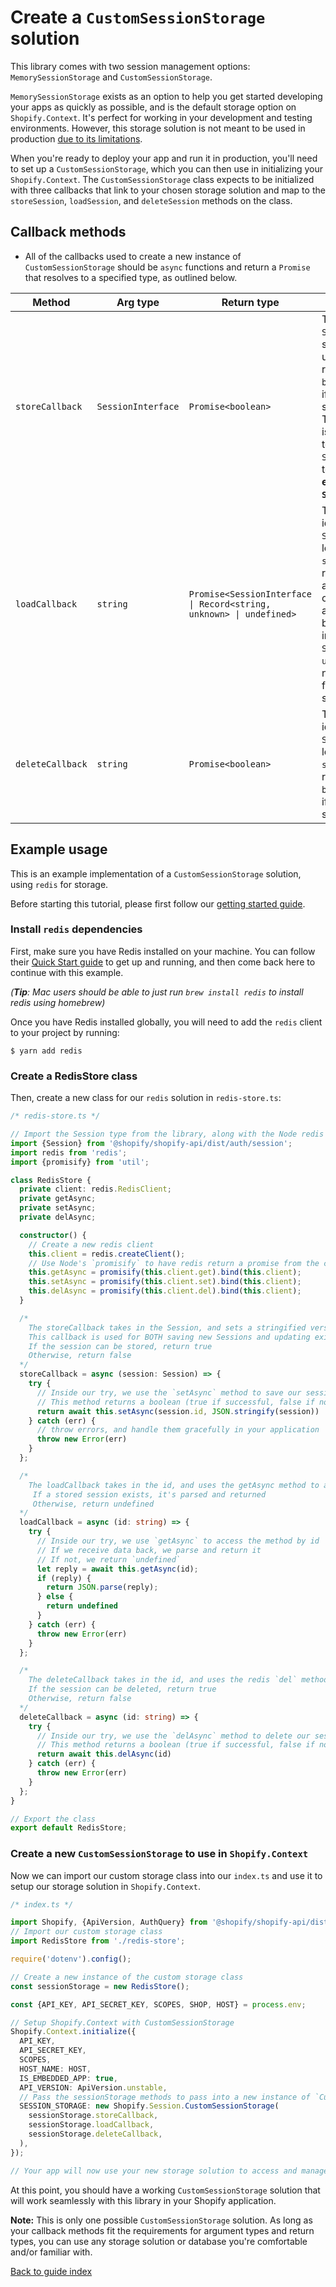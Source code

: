 # Create a `CustomSessionStorage` solution

This library comes with two session management options: `MemorySessionStorage` and `CustomSessionStorage`.

`MemorySessionStorage` exists as an option to help you get started developing your apps as quickly as possible, and is the default storage option on `Shopify.Context`. It's perfect for working in your development and testing environments. However, this storage solution is not meant to be used in production [due to its limitations](../issues.md).

When you're ready to deploy your app and run it in production, you'll need to set up a `CustomSessionStorage`, which you can then use in initializing your `Shopify.Context`. The `CustomSessionStorage` class expects to be initialized with three callbacks that link to your chosen storage solution and map to the `storeSession`, `loadSession`, and `deleteSession` methods on the class.

## Callback methods
 
- All of the callbacks used to create a new instance of `CustomSessionStorage` should be `async` functions and return a `Promise` that resolves to a specified type, as outlined below.

| Method | Arg type | Return type  | Notes  |
| ------- | ------- | ------------ | -------|
| `storeCallback`  | `SessionInterface` | `Promise<boolean>` | Takes in the `Session` to be stored or updated, returns a `boolean` (`true` if stored successfully). <br/> This callback is used both to save new a `Session` and to **update an existing `Session`**.                                                                                                                        |
| `loadCallback`   | `string`  | `Promise<SessionInterface \| Record<string, unknown> \| undefined> ` | Takes in the id of the `Session` to load (as a `string`) and returns either an instance of a `Session`, an object to be used to instantiate a `Session`, or `undefined` if no record is found for the specified id. |
| `deleteCallback` | `string`  | `Promise<boolean>` | Takes in the id of the `Session` to load (as a `string`) and returns a  `booelan` (`true` if deleted successfully). |

## Example usage

This is an example implementation of a `CustomSessionStorage` solution, using `redis` for storage.

Before starting this tutorial, please first follow our [getting started guide](../getting_started.md).
### Install `redis` dependencies

First, make sure you have Redis installed on your machine. You can follow their [Quick Start guide](https://redis.io/topics/quickstart) to get up and running, and then come back here to continue with this example.

_(**Tip**: Mac users should be able to just run `brew install redis` to install redis using homebrew)_

Once you have Redis installed globally, you will need to add the `redis` client to your project by running:
```shell
$ yarn add redis
```

### Create a RedisStore class

Then, create a new class for our `redis` solution in `redis-store.ts`:
```ts
/* redis-store.ts */

// Import the Session type from the library, along with the Node redis package, and `promisify` from Node
import {Session} from '@shopify/shopify-api/dist/auth/session';
import redis from 'redis';
import {promisify} from 'util';

class RedisStore {
  private client: redis.RedisClient;
  private getAsync;
  private setAsync;
  private delAsync;

  constructor() {
    // Create a new redis client
    this.client = redis.createClient();
    // Use Node's `promisify` to have redis return a promise from the client methods
    this.getAsync = promisify(this.client.get).bind(this.client);
    this.setAsync = promisify(this.client.set).bind(this.client);
    this.delAsync = promisify(this.client.del).bind(this.client);
  }

  /*
    The storeCallback takes in the Session, and sets a stringified version of it on the redis store
    This callback is used for BOTH saving new Sessions and updating existing Sessions.
    If the session can be stored, return true
    Otherwise, return false
  */
  storeCallback = async (session: Session) => {
    try {
      // Inside our try, we use the `setAsync` method to save our session.
      // This method returns a boolean (true if successful, false if not)
      return await this.setAsync(session.id, JSON.stringify(session))
    } catch (err) {
      // throw errors, and handle them gracefully in your application
      throw new Error(err)
    }
  };

  /*
    The loadCallback takes in the id, and uses the getAsync method to access the session data
     If a stored session exists, it's parsed and returned
     Otherwise, return undefined
  */
  loadCallback = async (id: string) => {
    try {
      // Inside our try, we use `getAsync` to access the method by id
      // If we receive data back, we parse and return it
      // If not, we return `undefined`
      let reply = await this.getAsync(id);
      if (reply) {
        return JSON.parse(reply);
      } else {
        return undefined
      }
    } catch (err) {
      throw new Error(err)
    }
  };

  /*
    The deleteCallback takes in the id, and uses the redis `del` method to delete it from the store
    If the session can be deleted, return true
    Otherwise, return false
  */
  deleteCallback = async (id: string) => {
    try {
      // Inside our try, we use the `delAsync` method to delete our session.
      // This method returns a boolean (true if successful, false if not)
      return await this.delAsync(id)
    } catch (err) {
      throw new Error(err)
    }
  };
}

// Export the class
export default RedisStore;
```

### Create a new `CustomSessionStorage` to use in `Shopify.Context`

Now we can import our custom storage class into our `index.ts` and use it to setup our storage solution in `Shopify.Context`.

```ts
/* index.ts */

import Shopify, {ApiVersion, AuthQuery} from '@shopify/shopify-api/dist';
// Import our custom storage class
import RedisStore from './redis-store';

require('dotenv').config();

// Create a new instance of the custom storage class
const sessionStorage = new RedisStore();

const {API_KEY, API_SECRET_KEY, SCOPES, SHOP, HOST} = process.env;

// Setup Shopify.Context with CustomSessionStorage
Shopify.Context.initialize({
  API_KEY,
  API_SECRET_KEY,
  SCOPES,
  HOST_NAME: HOST,
  IS_EMBEDDED_APP: true,
  API_VERSION: ApiVersion.unstable,
  // Pass the sessionStorage methods to pass into a new instance of `CustomSessionStorage`
  SESSION_STORAGE: new Shopify.Session.CustomSessionStorage(
    sessionStorage.storeCallback,
    sessionStorage.loadCallback,
    sessionStorage.deleteCallback,
  ),
});

// Your app will now use your new storage solution to access and manage Sessions

```

At this point, you should have a working `CustomSessionStorage` solution that will work seamlessly with this library in your Shopify application.

**Note:** This is only one possible `CustomSessionStorage` solution. As long as your callback methods fit the requirements for argument types and return types, you can use any storage solution or database you're comfortable and/or familiar with.

[Back to guide index](../README.md)
